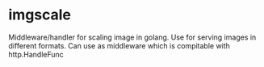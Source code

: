 imgscale
========

Middleware/handler for scaling image in golang. Use for serving images in different formats. Can use as middleware which is compitable with http.HandleFunc
